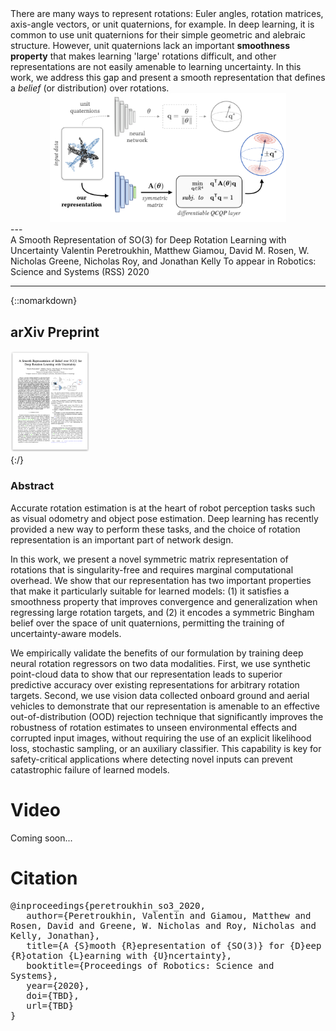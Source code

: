 
<div class="lead lead-about">
There are many ways to represent rotations: Euler angles, rotation matrices, axis-angle vectors, or unit quaternions, for example. In deep learning, it is common to use unit quaternions for their simple geometric and alebraic structure. However, unit quaternions lack an important <strong>smoothness property</strong> that makes learning 'large' rotations difficult, and other representations are not easily amenable to learning uncertainty. In this work, we address this gap and present a smooth representation that defines a <em>belief</em> (or distribution) over rotations.
</div>

<div style='text-align:center'>
<img src='so3_learning.png' width='75%'>
</div>
---

<div class="paper_info">
<span class='paper_title'>A Smooth Representation of <span>SO(3)</span> for Deep Rotation Learning with Uncertainty </span>
<span class='paper_authors'>Valentin Peretroukhin, Matthew Giamou, David M. Rosen, W. Nicholas Greene, Nicholas Roy, and Jonathan Kelly </span>
<span class='paper_venue'>To appear in Robotics: Science and Systems (RSS) 2020 </span>

---
{::nomarkdown} 

<div class="grid no-gutters paper_links">
<div class="unit half">
    <h2>arXiv Preprint</h2>
    <a target="_blank" rel="external" href=""><img src='so3_paper.png' width='25%'></a>
</div> 
</div>
{:/}



### Abstract
Accurate rotation estimation is at the heart of robot perception tasks such as visual odometry and object pose estimation. Deep learning has recently provided a new way to perform these tasks, and the choice of rotation representation is an important part of network design. 

In this work, we present a novel symmetric matrix representation of rotations that is singularity-free and requires marginal computational overhead. We show that our representation has two important properties that make it particularly suitable for learned models: (1) it satisfies a smoothness property that improves convergence and generalization when regressing large rotation targets, and (2) it encodes a symmetric Bingham belief over the space of unit quaternions, permitting the training of uncertainty-aware models. 

We empirically validate the benefits of our formulation by training deep neural rotation regressors  on two data modalities. First, we use synthetic point-cloud data to show that our representation leads to superior predictive accuracy over existing representations for arbitrary rotation targets. Second, we use vision data collected onboard ground and aerial vehicles to demonstrate that our representation is amenable to an effective out-of-distribution (OOD) rejection technique that significantly improves the robustness of rotation estimates to unseen environmental effects and corrupted input images, without requiring the use of an explicit likelihood loss, stochastic sampling, or an auxiliary classifier. This capability is key for safety-critical applications where detecting novel inputs can prevent catastrophic failure of learned models.




# Video
Coming soon...

# Citation

<pre wrap='true'>
@inproceedings{peretroukhin_so3_2020,
   author={Peretroukhin, Valentin and Giamou, Matthew and Rosen, David and Greene, W. Nicholas and Roy, Nicholas and Kelly, Jonathan},
   title={A {S}mooth {R}epresentation of {SO(3)} for {D}eep {R}otation {L}earning with {U}ncertainty},
   booktitle={Proceedings of Robotics: Science and Systems},
   year={2020},
   doi={TBD},
   url={TBD}
}
</pre>
